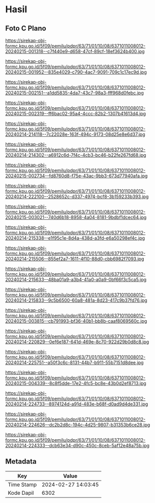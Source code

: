 # Hasil

## Foto C Plano

https://sirekap-obj-formc.kpu.go.id/5f09/pemilu/pdpr/63/71/01/10/08/6371011008012-20240215-001318--c7f440e9-d658-47cf-89cf-18ef3624b400.jpg

https://sirekap-obj-formc.kpu.go.id/5f09/pemilu/pdpr/63/71/01/10/08/6371011008012-20240215-001952--835e4029-c790-4ac7-9091-709c1c17ec9d.jpg

https://sirekap-obj-formc.kpu.go.id/5f09/pemilu/pdpr/63/71/01/10/08/6371011008012-20240215-002151--a1dd5835-4da7-43c7-98a3-fff968d0febc.jpg

https://sirekap-obj-formc.kpu.go.id/5f09/pemilu/pdpr/63/71/01/10/08/6371011008012-20240215-002319--ff6bac02-95a4-4ccc-82b2-1307b41613d4.jpg

https://sirekap-obj-formc.kpu.go.id/5f09/pemilu/pdpr/63/71/01/10/08/6371011008012-20240214-214118--7c22028e-163f-494c-9173-08d25e8e6d37.jpg

https://sirekap-obj-formc.kpu.go.id/5f09/pemilu/pdpr/63/71/01/10/08/6371011008012-20240214-214302--a6912c6d-7f4c-4cb3-bc46-b22fe267fd68.jpg

https://sirekap-obj-formc.kpu.go.id/5f09/pemilu/pdpr/63/71/01/10/08/6371011008012-20240215-002734--fd8760d8-f75e-43ac-9bb3-673d77940afa.jpg

https://sirekap-obj-formc.kpu.go.id/5f09/pemilu/pdpr/63/71/01/10/08/6371011008012-20240214-222100--2528652c-d337-4974-bcf8-3b159233b393.jpg

https://sirekap-obj-formc.kpu.go.id/5f09/pemilu/pdpr/63/71/01/10/08/6371011008012-20240215-003021--740d6b18-8958-4a04-8181-9bdbf1dcec64.jpg

https://sirekap-obj-formc.kpu.go.id/5f09/pemilu/pdpr/63/71/01/10/08/6371011008012-20240214-215338--e1f95c1e-8d4a-438d-a3fd-e6a50298ef4c.jpg

https://sirekap-obj-formc.kpu.go.id/5f09/pemilu/pdpr/63/71/01/10/08/6371011008012-20240214-215506--855ef2a7-1611-4f10-88d0-cbb6982f7093.jpg

https://sirekap-obj-formc.kpu.go.id/5f09/pemilu/pdpr/63/71/01/10/08/6371011008012-20240214-215633--48ba01a9-a3b4-41a0-a0a9-0bf66f3c5ca5.jpg

https://sirekap-obj-formc.kpu.go.id/5f09/pemilu/pdpr/63/71/01/10/08/6371011008012-20240214-215833--9c5b6500-60a8-481a-8d23-417c9b37fd76.jpg

https://sirekap-obj-formc.kpu.go.id/5f09/pemilu/pdpr/63/71/01/10/08/6371011008012-20240215-003815--cb791993-bf36-40b1-bb8b-caaf8069560c.jpg

https://sirekap-obj-formc.kpu.go.id/5f09/pemilu/pdpr/63/71/01/10/08/6371011008012-20240214-220829--0ef6e187-641d-469e-8c70-922d29b0d8c8.jpg

https://sirekap-obj-formc.kpu.go.id/5f09/pemilu/pdpr/63/71/01/10/08/6371011008012-20240214-225751--a50f3c6c-8131-44b7-b911-55b7151d8dee.jpg

https://sirekap-obj-formc.kpu.go.id/5f09/pemilu/pdpr/63/71/01/10/08/6371011008012-20240215-004339--8c8f5dde-17e2-4fc5-bc8e-43b0d2ef8713.jpg

https://sirekap-obj-formc.kpu.go.id/5f09/pemilu/pdpr/63/71/01/10/08/6371011008012-20240214-224733--8974124d-a91d-483e-b68f-d0ad9d4de331.jpg

https://sirekap-obj-formc.kpu.go.id/5f09/pemilu/pdpr/63/71/01/10/08/6371011008012-20240214-224626--dc2b2d8c-194c-4d25-9807-b31353b6ce28.jpg

https://sirekap-obj-formc.kpu.go.id/5f09/pemilu/pdpr/63/71/01/10/08/6371011008012-20240214-224333--dcb63e34-d90c-450c-8ceb-5af12e48a75b.jpg


## Metadata

| Key        | Value               |
| ---------- | ------------------- |
| Time Stamp | 2024-02-27 14:03:45 |
| Kode Dapil | 6302                |



